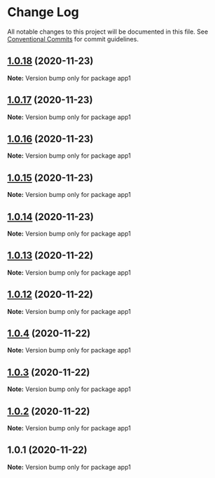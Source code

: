 # Change Log

All notable changes to this project will be documented in this file.
See [Conventional Commits](https://conventionalcommits.org) for commit guidelines.

## [1.0.18](https://github.com/loveyunk/lerna-example/compare/v1.0.13...v1.0.18) (2020-11-23)

**Note:** Version bump only for package app1





## [1.0.17](https://github.com/loveyunk/lerna-example/compare/v1.0.12...v1.0.17) (2020-11-23)

**Note:** Version bump only for package app1





## [1.0.16](https://github.com/loveyunk/lerna-example/compare/v1.0.12...v1.0.16) (2020-11-23)

**Note:** Version bump only for package app1





## [1.0.15](https://github.com/loveyunk/lerna-example/compare/v1.0.12...v1.0.15) (2020-11-23)

**Note:** Version bump only for package app1





## [1.0.14](https://github.com/loveyunk/lerna-example/compare/v1.0.12...v1.0.14) (2020-11-23)

**Note:** Version bump only for package app1





## [1.0.13](https://github.com/loveyunk/lerna-example/compare/v1.0.12...v1.0.13) (2020-11-22)

**Note:** Version bump only for package app1





## [1.0.12](https://github.com/loveyunk/lerna-example/compare/v1.0.11...v1.0.12) (2020-11-22)

**Note:** Version bump only for package app1





## [1.0.4](https://github.com/loveyunk/lerna-example/compare/v1.0.3...v1.0.4) (2020-11-22)

**Note:** Version bump only for package app1





## [1.0.3](https://github.com/loveyunk/lerna-example/compare/v1.0.2...v1.0.3) (2020-11-22)

**Note:** Version bump only for package app1





## [1.0.2](https://github.com/loveyunk/lerna-example/compare/v1.0.1...v1.0.2) (2020-11-22)

**Note:** Version bump only for package app1





## 1.0.1 (2020-11-22)

**Note:** Version bump only for package app1
